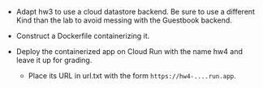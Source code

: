 * Adapt hw3 to use a cloud datastore backend. Be sure to use a different Kind than the lab to avoid
  messing with the Guestbook backend.

* Construct a Dockerfile containerizing it.

* Deploy the containerized app on Cloud Run with the name hw4 and leave it up for grading.

  * Place its URL in url.txt with the form `https://hw4-....run.app`.
